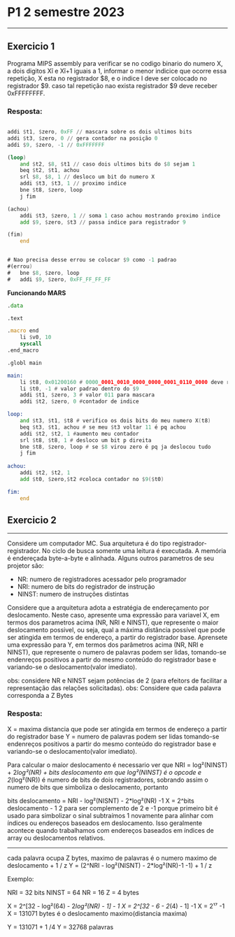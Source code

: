 # P1 2 semestre 2023
---

## Exercicio 1
Programa MIPS assembly para verificar se no codigo binario do numero X, a dois digitos Xî e Xî+1 iguais a 1, informar o menor indicice que ocorre essa repetição, X esta no registrador $8, e o indice I deve ser colocado no registrador $9. caso tal repetição nao exista registrador $9 deve receber 0xFFFFFFFF.

### Resposta:

```asm

addi $t1, $zero, 0xFF // mascara sobre os dois ultimos bits
addi $t3, $zero, 0 // gera contador na posição 0
addi $9, $zero, -1 // 0xFFFFFFF

(loop)
	and $t2, $8, $t1 // caso dois ultimos bits do $8 sejam 1
	beq $t2, $t1, achou
	srl $8, $8, 1 // desloco um bit do numero X	
	addi $t3, $t3, 1 // proximo indice
	bne $t8, $zero, loop
	j fim 

(achou)
	addi $t3, $zero, 1 // soma 1 caso achou mostrando proximo indice
	add $9, $zero, $t3 // passa indice para registrador 9

(fim)
	end


# Nao precisa desse errou se colocar $9 como -1 padrao
#(errou)
#	bne $8, $zero, loop
#	addi $9, $zero, 0xFF_FF_FF_FF
```

**Funcionando MARS**
```asm
.data

.text

.macro end
	li $v0, 10
	syscall
.end_macro

.globl main

main:
	li $t8, 0x01200160 # 0000_0001_0010_0000_0000_0001_0110_0000 deve retornar posição 6
	li $t0, -1 # valor padrao dentro do $9
	addi $t1, $zero, 3 # valor 011 para mascara
	addi $t2, $zero, 0 #contador de indice

loop:
	and $t3, $t1, $t8 # verifico os dois bits do meu numero X(t8)
	beq $t3, $t1, achou # se meu $t3 voltar 11 é pq achou
	addi $t2, $t2, 1 #aumento meu contador 
	srl $t8, $t8, 1 # desloco um bit p direita
	bne $t8, $zero, loop # se $8 virou zero é pq ja deslocou tudo
	j fim
	
achou:
	addi $t2, $t2, 1
	add $t0, $zero,$t2 #coloca contador no $9($t0)

fim:
	end 
```

## Exercicio 2
---
Considere um computador MC. Sua arquitetura é do tipo registrador-registrador. No ciclo de busca somente uma leitura é executada. A memória é endereçada byte-a-byte e alinhada. Alguns outros parametros de seu projetor são:
 - NR: numero de registradores acessador pelo programador
 - NRI: numero de bits do registrador de instrução
 - NINST: numero de instruções distintas

Considere que a arquitetura adota a estratégia de endereçamento por deslocamento. Neste caso, apresente uma expressão para variavel X, em termos dos parametros acima (NR, NRI e NINST), que represente o maior deslocamento possivel, ou seja, qual a máxima distância possível que pode ser atingida em termos de endereço, a partir do registrador base. Aprensete uma expressão para Y, em termos dos parâmetros acima (NR, NRI e NINST), que represente o numero de palavras podem ser lidas, tomando-se endenreços positivos a partir do mesmo conteúdo do registrador base e variando-se o deslocamento(valor imediato).

obs: considere NR e NINST sejam potências de 2 (para efeitors de facilitar a representação das relações solicitadas).
obs: Considere que cada palavra corresponda a Z Bytes

### Resposta:
X = maxima distancia que pode ser atingida em termos de endereço a partir do registrador base
Y = numero de palavras podem ser lidas tomando-se endenreços positivos a partir do mesmo conteúdo do registrador base e variando-se o deslocamento(valor imediato).

Para calcular o maior deslocamento é necessario ver que 
NRI = log²(NINST) + 2*log²(NR) + bits deslocamento 
em que log²(NINST) é o opcode  e 2*(log²(NR)) é numero de bits de dois registradores, sobrando assim o numero de bits que simboliza o deslocamento, portanto

bits deslocamento = NRI - log²(NISNT) - 2*log²(NR) -1 
X = 2^bits deslocamento - 1 
2 para ser complemento de 2 e -1 porque primeiro bit é usado para simbolizar o sinal
subtraímos 1 novamente para alinhar com índices ou endereços baseados em deslocamento. Isso geralmente acontece quando trabalhamos com endereços baseados em índices de array ou deslocamentos relativos.
_________________________________________________________________________________________________________

cada palavra ocupa Z bytes, maximo de palavras é o numero maximo de deslocamento + 1 / z
Y = (2^NRI - log²(NISNT) - 2*log²(NR)-1  -1) + 1 / z


Exemplo:

NRI = 32 bits
NINST = 64
NR = 16
Z = 4 bytes


X = 2^[32 - log²(64) - 2*log²(NR) - 1] - 1
X = 2^[32 - 6 - 2*(4) - 1] -1
X = 2¹⁷ -1
X = 131071 bytes é o deslocamento maximo(distancia maxima)


Y = 131071 + 1 /4
Y = 32768 palavras




